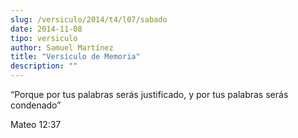 ```yaml
---
slug: /versiculo/2014/t4/l07/sabado
date: 2014-11-08
tipo: versiculo
author: Samuel Martínez
title: "Versículo de Memoria"
description: ""
---
```


“Porque por tus palabras serás justificado, y por tus palabras serás condenado”

Mateo 12:37

